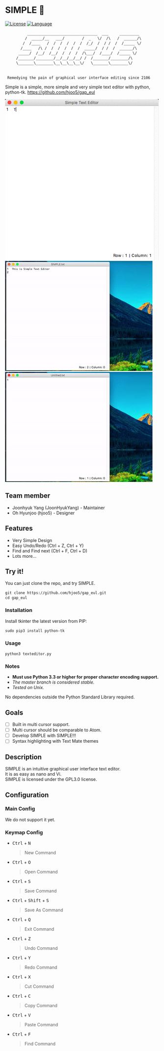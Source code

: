 SIMPLE :memo:
=============

[![License](https://img.shields.io/badge/license-GPL3.0-green.svg)](https://opensource.org/licenses/GPL3.0)
[![Language](https://img.shields.io/badge/Language-Python-blue.svg)](https://www.python.org/)

              ________________________________  ___     _________
             /  _____/__   ___/        /  _   \/  /\   /  ______/\
            /  /____   /  /  /  /  /  /  /_/  /  / /  /  /_____ \/
           /____   /\ /  /  /  /  /  /  _____/  / /  /  ______/\
          _____/  /__/  /__/  /  /  /  /\___/  /____/  /_____ \/
         /_______/________/__/__/__/__/ /  /_______/________/\
         \_______\________\__\__\__\__\/   \_______\________\/


     Remedying the pain of graphical user interface editing since 2106


Simple is a simple, more simple and very simple text editor with python, python-tk. https://github.com/hjoo5/gap_eul  


![SIMPLE in action](https://github.com/hjoo5/gap_eul/blob/master/image/01.gif?raw=true)  
![Save in action](https://github.com/hjoo5/gap_eul/blob/master/image/02.gif?raw=true)
![Open in action](https://github.com/hjoo5/gap_eul/blob/master/image/03.gif?raw=true)  

## Team member
 * Joonhyuk Yang (JoonHyukYang) - Maintainer
 * Oh Hyunjoo (hjoo5) - Designer


## Features
 * Very Simple Design
 * Easy Undo/Redo (Ctrl + Z, Ctrl + Y)
 * Find and Find next (Ctrl + F, Ctrl + D)
 * Lots more...


## Try it!

You can just clone the repo, and try SIMPLE.

    git clone https://github.com/hjoo5/gap_eul.git
    cd gap_eul

### Installation

Install tkinter the latest version from PIP:

    sudo pip3 install python-tk

### Usage

    python3 texteditor.py

### Notes
 - **Must use Python 3.3 or higher for proper character encoding support.**
 - *The master branch is considered stable.*
 - *Tested on Unix.*

No dependencies outside the Python Standard Library required.

## Goals  
- [ ] Built in multi cursor support.  
- [ ] Multi cursor should be comparable to Atom.  
- [ ] Develop SIMPLE with SIMPLE!!!
- [ ] Syntax highlighting with Text Mate themes  

## Description
SIMPLE is an intuitive graphical user interface text editor.  
It is as easy as nano and Vi.  
SIMPLE is licensed under the GPL3.0 license.

## Configuration

### Main Config
We do not support it yet.


### Keymap Config

 * <kbd>Ctrl</kbd> + <kbd>N</kbd>
   > New Command

 * <kbd>Ctrl</kbd> + <kbd>O</kbd>
   > Open Command

 * <kbd>Ctrl</kbd> + <kbd>S</kbd>
   > Save Command

 * <kbd>Ctrl</kbd> + <kbd>Shift</kbd> + <kbd>S</kbd>
   > Save As Command

 * <kbd>Ctrl</kbd> + <kbd>Q</kbd>
   > Exit Command

 * <kbd>Ctrl</kbd> + <kbd>Z</kbd>
   > Undo Command

 * <kbd>Ctrl</kbd> + <kbd>Y</kbd>
   > Redo Command

 * <kbd>Ctrl</kbd> + <kbd>X</kbd>
   > Cut Command

 * <kbd>Ctrl</kbd> + <kbd>C</kbd>
   > Copy Command

 * <kbd>Ctrl</kbd> + <kbd>V</kbd>
   > Paste Command

 * <kbd>Ctrl</kbd> + <kbd>F</kbd>
   > Find Command
